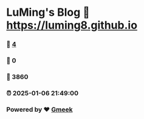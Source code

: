 # LuMing's Blog :link: https://luming8.github.io 
### :page_facing_up: [4](https://luming8.github.io/tag.html) 
### :speech_balloon: 0 
### :hibiscus: 3860 
### :alarm_clock: 2025-01-06 21:49:00 
### Powered by :heart: [Gmeek](https://github.com/Meekdai/Gmeek)
